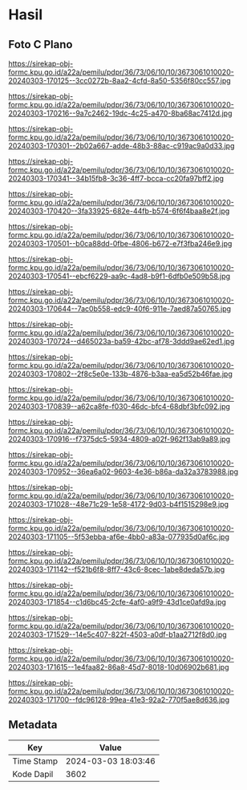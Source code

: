 # Hasil

## Foto C Plano

https://sirekap-obj-formc.kpu.go.id/a22a/pemilu/pdpr/36/73/06/10/10/3673061010020-20240303-170125--3cc0272b-8aa2-4cfd-8a50-5356f80cc557.jpg

https://sirekap-obj-formc.kpu.go.id/a22a/pemilu/pdpr/36/73/06/10/10/3673061010020-20240303-170216--9a7c2462-19dc-4c25-a470-8ba68ac7412d.jpg

https://sirekap-obj-formc.kpu.go.id/a22a/pemilu/pdpr/36/73/06/10/10/3673061010020-20240303-170301--2b02a667-adde-48b3-88ac-c919ac9a0d33.jpg

https://sirekap-obj-formc.kpu.go.id/a22a/pemilu/pdpr/36/73/06/10/10/3673061010020-20240303-170341--34b15fb8-3c36-4ff7-bcca-cc20fa97bff2.jpg

https://sirekap-obj-formc.kpu.go.id/a22a/pemilu/pdpr/36/73/06/10/10/3673061010020-20240303-170420--3fa33925-682e-44fb-b574-6f6f4baa8e2f.jpg

https://sirekap-obj-formc.kpu.go.id/a22a/pemilu/pdpr/36/73/06/10/10/3673061010020-20240303-170501--b0ca88dd-0fbe-4806-b672-e7f3fba246e9.jpg

https://sirekap-obj-formc.kpu.go.id/a22a/pemilu/pdpr/36/73/06/10/10/3673061010020-20240303-170541--ebcf6229-aa9c-4ad8-b9f1-6dfb0e509b58.jpg

https://sirekap-obj-formc.kpu.go.id/a22a/pemilu/pdpr/36/73/06/10/10/3673061010020-20240303-170644--7ac0b558-edc9-40f6-911e-7aed87a50765.jpg

https://sirekap-obj-formc.kpu.go.id/a22a/pemilu/pdpr/36/73/06/10/10/3673061010020-20240303-170724--d465023a-ba59-42bc-af78-3ddd9ae62ed1.jpg

https://sirekap-obj-formc.kpu.go.id/a22a/pemilu/pdpr/36/73/06/10/10/3673061010020-20240303-170802--2f8c5e0e-133b-4876-b3aa-ea5d52b46fae.jpg

https://sirekap-obj-formc.kpu.go.id/a22a/pemilu/pdpr/36/73/06/10/10/3673061010020-20240303-170839--a62ca8fe-f030-46dc-bfc4-68dbf3bfc092.jpg

https://sirekap-obj-formc.kpu.go.id/a22a/pemilu/pdpr/36/73/06/10/10/3673061010020-20240303-170916--f7375dc5-5934-4809-a02f-962f13ab9a89.jpg

https://sirekap-obj-formc.kpu.go.id/a22a/pemilu/pdpr/36/73/06/10/10/3673061010020-20240303-170952--36ea6a02-9603-4e36-b86a-da32a3783988.jpg

https://sirekap-obj-formc.kpu.go.id/a22a/pemilu/pdpr/36/73/06/10/10/3673061010020-20240303-171028--48e71c29-1e58-4172-9d03-b4f1515298e9.jpg

https://sirekap-obj-formc.kpu.go.id/a22a/pemilu/pdpr/36/73/06/10/10/3673061010020-20240303-171105--5f53ebba-af6e-4bb0-a83a-077935d0af6c.jpg

https://sirekap-obj-formc.kpu.go.id/a22a/pemilu/pdpr/36/73/06/10/10/3673061010020-20240303-171142--f521b6f8-8ff7-43c6-8cec-1abe8deda57b.jpg

https://sirekap-obj-formc.kpu.go.id/a22a/pemilu/pdpr/36/73/06/10/10/3673061010020-20240303-171854--c1d6bc45-2cfe-4af0-a9f9-43d1ce0afd9a.jpg

https://sirekap-obj-formc.kpu.go.id/a22a/pemilu/pdpr/36/73/06/10/10/3673061010020-20240303-171529--14e5c407-822f-4503-a0df-b1aa2712f8d0.jpg

https://sirekap-obj-formc.kpu.go.id/a22a/pemilu/pdpr/36/73/06/10/10/3673061010020-20240303-171615--1e4faa82-86a8-45d7-8018-10d06902b681.jpg

https://sirekap-obj-formc.kpu.go.id/a22a/pemilu/pdpr/36/73/06/10/10/3673061010020-20240303-171700--fdc96128-99ea-41e3-92a2-770f5ae8d636.jpg


## Metadata

| Key        | Value               |
| ---------- | ------------------- |
| Time Stamp | 2024-03-03 18:03:46 |
| Kode Dapil | 3602                |



